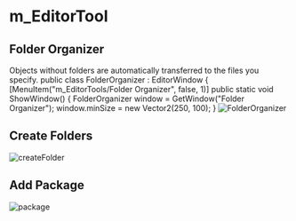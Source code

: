 # m_EditorTool

## Folder Organizer
Objects without folders are automatically transferred to the files you specify.
public class FolderOrganizer : EditorWindow
{
    [MenuItem("m_EditorTools/Folder Organizer", false, 1)]
    public static void ShowWindow()
    {
        FolderOrganizer window = GetWindow<FolderOrganizer>("Folder Organizer");
        window.minSize = new Vector2(250, 100);
    }
![FolderOrganizer](https://github.com/user-attachments/assets/7bf7843b-2fcc-442f-847e-6c8229e5b4ad)

## Create Folders
![createFolder](https://github.com/user-attachments/assets/740d2f9a-ba5f-45dc-b3be-546accbf6fb5)

## Add Package
![package](https://github.com/user-attachments/assets/f57940e6-f991-490c-8d9c-d6d7ece4de8b)
